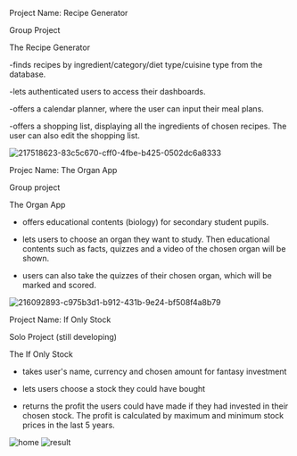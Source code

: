 Project Name: Recipe Generator

Group Project

The Recipe Generator 

  -finds recipes by ingredient/category/diet type/cuisine type from the database.
  
  -lets authenticated users to access their dashboards. 
  
  -offers a calendar planner, where the user can input their meal plans.
  
  -offers a shopping list, displaying all the ingredients of chosen recipes. The user can also edit the shopping list.


![217518623-83c5c670-cff0-4fbe-b425-0502dc6a8333](https://user-images.githubusercontent.com/91882718/219946703-7d571d93-6806-4206-9c65-8b0e3c54e5ee.png)

Projec Name: The Organ App

Group project

The Organ App

- offers educational contents (biology) for secondary student pupils. 

- lets users to choose an organ they want to study. Then educational contents such as facts, quizzes and a video of the chosen organ will be shown. 

- users can also take the quizzes of their chosen organ, which will be marked and scored. 

![216092893-c975b3d1-b912-431b-9e24-bf508f4a8b79](https://user-images.githubusercontent.com/91882718/219947030-87058910-3cd1-41ad-83b7-05705221f600.png)


Project Name: If Only Stock

Solo Project (still developing)

The If Only Stock 

- takes user's name, currency and chosen amount for fantasy investment

- lets users choose a stock they could have bought

- returns the profit the users could have made if they had invested in their chosen stock. The profit is calculated by maximum and minimum stock prices in the last 5 years. 


![home](https://user-images.githubusercontent.com/91882718/220111399-a9480620-241a-4008-b4b2-7b3ccbde6916.png)
![result](https://user-images.githubusercontent.com/91882718/220111418-ad5a697b-1d56-490c-8b9e-8b1a08367ee0.png)

